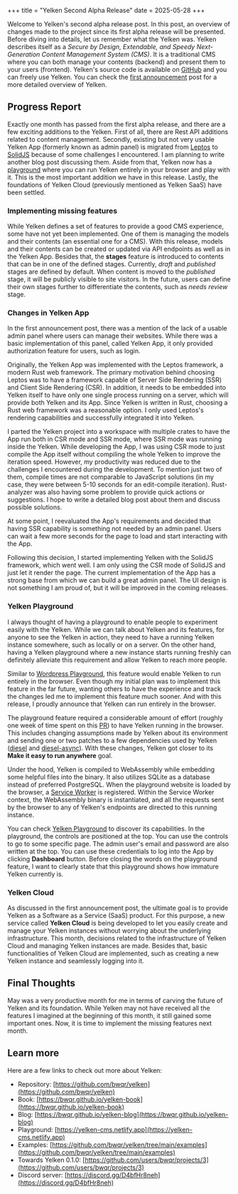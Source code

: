 +++
title = "Yelken Second Alpha Release"
date = 2025-05-28
+++

Welcome to Yelken's second alpha release post.
In this post, an overview of changes made to the project since its first alpha release will be presented.
Before diving into details, let us remember what the Yelken was.
Yelken describes itself as a *Secure by Design, Extendable, and Speedy Next-Generation Content Management System (CMS)*.
It is a traditional CMS where you can both manage your contents (backend) and present them to your users (frontend).
Yelken's source code is available on [GitHub](https://github.com/bwqr/yelken) and you can freely use Yelken.
You can check the [first announcement](/first-announcement/) post for a more detailed overview of Yelken.

## Progress Report

Exactly one month has passed from the first alpha release, and there are a few exciting additions to the Yelken.
First of all, there are Rest API additions related to content management.
Secondly, existing but not very usable Yelken App (formerly known as admin panel) is migrated from [Leptos](https://leptos.dev/) to [SolidJS](https://www.solidjs.com/) because of some challenges I encountered.
I am planning to write another blog post discussing them.
Aside from that, Yelken now has a [playground](https://yelken-cms.netlify.app) where you can run Yelken entirely in your browser and play with it.
This is the most important addition we have in this release.
Lastly, the foundations of Yelken Cloud (previously mentioned as Yelken SaaS) have been settled.

### Implementing missing features
While Yelken defines a set of features to provide a good CMS experience, some have not yet been implemented.
One of them is managing the models and their contents (an essential one for a CMS).
With this release, models and their contents can be created or updated via API endpoints as well as in the Yelken App.
Besides that, the **stages** feature is introduced to contents that can be in one of the defined stages.
Currently, *draft* and *published* stages are defined by default.
When content is moved to the *published* stage, it will be publicly visible to site visitors.
In the future, users can define their own stages further to differentiate the contents, such as *needs review* stage.

### Changes in Yelken App
In the first announcement post, there was a mention of the lack of a usable admin panel where users can manage their websites.
While there was a basic implementation of this panel, called Yelken App, it only provided authorization feature for users, such as login.

Originally, the Yelken App was implemented with the Leptos framework, a modern Rust web framework.
The primary motivation behind choosing Leptos was to have a framework capable of Server Side Rendering (SSR) and Client Side Rendering (CSR).
In addition, it needs to be embedded into Yelken itself to have only one single process running on a server, which will provide both Yelken and its App.
Since Yelken is written in Rust, choosing a Rust web framework was a reasonable option.
I only used Leptos's rendering capabilities and successfully integrated it into Yelken.

I parted the Yelken project into a workspace with multiple crates to have the App run both in CSR mode and SSR mode, where SSR mode was running inside the Yelken.
While developing the App, I was using CSR mode to just compile the App itself without compiling the whole Yelken to improve the iteration speed.
However, my productivity was reduced due to the challenges I encountered during the development.
To mention just two of them, compile times are not comparable to JavaScript solutions (in my case, they were between 5-10 seconds for an edit-compile iteration).
Rust-analyzer was also having some problem to provide quick actions or suggestions.
I hope to write a detailed blog post about them and discuss possible solutions.

At some point, I reevaluated the App's requirements and decided that having SSR capability is something not needed by an admin panel.
Users can wait a few more seconds for the page to load and start interacting with the App.

Following this decision, I started implementing Yelken with the SolidJS framework, which went well.
I am only using the CSR mode of SolidJS and just let it render the page.
The current implementation of the App has a strong base from which we can build a great admin panel.
The UI design is not something I am proud of, but it will be improved in the coming releases.

### Yelken Playground
I always thought of having a playground to enable people to experiment easily with the Yelken.
While we can talk about Yelken and its features, for anyone to see the Yelken in action, they need to have a running Yelken instance somewhere, such as locally or on a server.
On the other hand, having a Yelken playground where a new instance starts running freshly can definitely alleviate this requirement and allow Yelken to reach more people.

Similar to [Wordpress Playground](https://wordpress.org/playground/), this feature would enable Yelken to run entirely in the browser.
Even though my initial plan was to implement this feature in the far future, wanting others to have the experience and track the changes led me to implement this feature much sooner.
And with this release, I proudly announce that Yelken can run entirely in the browser.

The playground feature required a considerable amount of effort (roughly one week of time spent on this [PR](https://github.com/bwqr/yelken/pull/18)) to have Yelken running in the browser.
This includes changing assumptions made by Yelken about its environment and sending one or two patches to a few dependencies used by Yelken ([diesel](https://github.com/diesel-rs/diesel/pull/4616/files) and [diesel-async](https://github.com/weiznich/diesel_async/pull/236)).
With these changes, Yelken got closer to its **Make it easy to run anywhere** goal.

Under the hood, Yelken is compiled to WebAssembly while embedding some helpful files into the binary.
It also utilizes SQLite as a database instead of preferred PostgreSQL.
When the playground website is loaded by the browser, a [Service Worker](https://developer.mozilla.org/en-US/docs/Web/API/Service_Worker_API) is registered.
Within the Service Worker context, the WebAssembly binary is instantiated, and all the requests sent by the browser to any of Yelken's endpoints are directed to this running instance.

You can check [Yelken Playground](https://yelken-cms.netlify.app) to discover its capabilities.
In the playground, the controls are positioned at the top. You can use the controls to go to some specific page.
The admin user's email and password are also written at the top. You can use these credentials to log into the App by clicking **Dashboard** button.
Before closing the words on the playground feature, I want to clearly state that this playground shows how immature Yelken currently is.

### Yelken Cloud
As discussed in the first announcement post, the ultimate goal is to provide Yelken as a Software as a Service (SaaS) product.
For this purpose, a new service called **Yelken Cloud** is being developed to let you easily create and manage your Yelken instances without worrying about the underlying infrastructure.
This month, decisions related to the infrastructure of Yelken Cloud and managing Yelken instances are made.
Besides that, basic functionalities of Yelken Cloud are implemented, such as creating a new Yelken instance and seamlessly logging into it.

## Final Thoughts
May was a very productive month for me in terms of carving the future of Yelken and its foundation.
While Yelken may not have received all the features I imagined at the beginning of this month, it still gained some important ones.
Now, it is time to implement the missing features next month.

## Learn more
Here are a few links to check out more about Yelken:

* Repository: [https://github.com/bwqr/yelken](https://github.com/bwqr/yelken)
* Book: [https://bwqr.github.io/yelken-book](https://bwqr.github.io/yelken-book)
* Blog: [https://bwqr.github.io/yelken-blog](https://bwqr.github.io/yelken-blog)
* Playground: [https://yelken-cms.netlify.app](https://yelken-cms.netlify.app)
* Examples: [https://github.com/bwqr/yelken/tree/main/examples](https://github.com/bwqr/yelken/tree/main/examples)
* Towards Yelken 0.1.0: [https://github.com/users/bwqr/projects/3](https://github.com/users/bwqr/projects/3)
* Discord server: [https://discord.gg/D4bfHr8neh](https://discord.gg/D4bfHr8neh)

